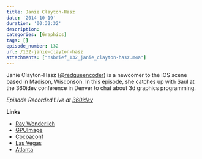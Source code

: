 ```yaml
---
title: Janie Clayton-Hasz 
date: '2014-10-19'
duration: '00:32:32'
description:
categories: [Graphics]
tags: []
episode_number: 132
url: /132-janie-clayton-hasz
attachments: ["nsbrief_132_janie_clayton-hasz.m4a"]
---
```


Janie Clayton-Hasz ([@redqueencoder](http://twitter.com/redqueencoder)) is a newcomer to the iOS scene based in Madison, Wisconson. In this episode, she catches up with Saul at the 360idev conference in Denver to chat about 3d graphics programming.

*Episode Recorded Live at [360idev](http://360idev.com)*

**Links**

* [Ray Wenderlich](http://www.raywenderlich.com)
* [GPUImage](https://github.com/BradLarson/GPUImage)
* [Cocoaconf](http://cocoaconf.com)
 * [Las Vegas](http://cocoaconf.com/lasvegas-2014/home)
 * [Atlanta](http://cocoaconf.com/atlanta-2014/home)
 